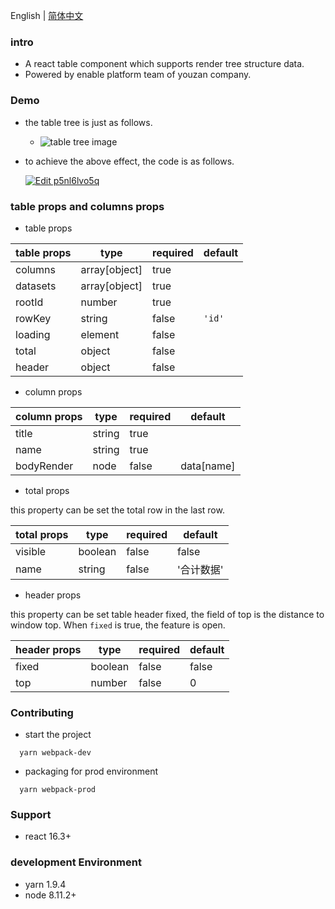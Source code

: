 English | [简体中文](https://github.com/Yann-Wang/react-table-tree/blob/master/README-zh_CN.md)

### intro
- A react table component which supports render tree structure data.
- Powered by enable platform team of youzan company.

### Demo
- the table tree is just as follows.
  - ![table tree image](http://okup5z621.bkt.clouddn.com/react-table-tree-v2.jpeg)

- to achieve the above effect, the code is as follows.

  [![Edit p5nl6lvo5q](https://codesandbox.io/static/img/play-codesandbox.svg)](https://codesandbox.io/s/p5nl6lvo5q)

### table props and columns props
- table props

| table props | type           | required | default |
| ----------- | -------------- | -------- | ------- |
| columns     | array[object]  | true     |         |
| datasets    | array[object]  | true     |         |
| rootId      | number         | true     |         |
| rowKey      | string         | false    |  `'id'` |
| loading     | element        | false    |         |
| total       | object         | false    |         |
| header      | object         | false    |         |

- column props

| column props | type   | required | default    |
| ----------- | ------- | -------- | ---------- |
| title       | string  | true     |            |
| name        | string  | true     |            |
| bodyRender  | node    | false    | data[name] |

- total props

this property can be set the total row in the last row.

| total props | type    | required | default    |
| ----------- | ------- | -------- | ---------- |
| visible     | boolean | false    |  false     |
| name        | string  | false    |  '合计数据'  |

- header props

this property can be set table header fixed, the field of top is the distance to window top. When `fixed` is true, the feature is open.

| header props | type    | required | default    |
| ------------ | ------- | -------- | ---------- |
| fixed        | boolean | false    |  false     |
| top          | number  | false    |  0         |

### Contributing
- start the project

```shell
  yarn webpack-dev
```

- packaging for prod environment

```shell
  yarn webpack-prod
```

### Support

- react 16.3+

### development Environment

- yarn 1.9.4
- node 8.11.2+
